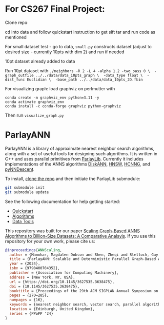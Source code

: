# For CS267 Final Project:
Clone repo

cd into data and follow quickstart instruction to get sift tar and run code as mentioned

For small dataset test - go to data, `small.py` constructs dataset (adjust to desired size - currently 10pts with dim 2) and run if needed

10pt dataset already added to data

Run 10pt dataset with `./neighbors -R 2 -L 4 -alpha 1.2 -two_pass 0 \  -graph_outfile ../../data/data_10pts_graph \  -data_type float \  -dist_func Euclidian \  -base_path ../../data/data_10pts_2D.fbin`

For visualizing graph: load graphviz on perlmutter with 
```module load conda
conda create -n graphviz_env python=3.11 -y
conda activate graphviz_env
conda install -c conda-forge graphviz python-graphviz
```

Then run `visualize_graph.py`

# ParlayANN

ParlayANN is a library of approximate nearest neighbor search algorithms, along with a set of useful tools for designing such algorithms. It is written in C++ and uses parallel primitives from [ParlayLib](https://cmuparlay.github.io/parlaylib/). Currently it includes implementations of the ANNS algorithms [DiskANN](https://github.com/microsoft/DiskANN), [HNSW](https://github.com/nmslib/hnswlib), [HCNNG](https://github.com/jalvarm/hcnng), and [pyNNDescent](https://pynndescent.readthedocs.io/en/latest/).

To install, [clone the repo](https://github.com/cmuparlay/ParlayANN/tree/main) and then initiate the ParlayLib submodule:

```bash
git submodule init
git submodule update
```

See the following documentation for help getting started:
- [Quickstart](https://cmuparlay.github.io/ParlayANN/quickstart)
- [Algorithms](https://cmuparlay.github.io/ParlayANN/algorithms)
- [Data Tools](https://cmuparlay.github.io/ParlayANN/data_tools)

This repository was built for our paper [Scaling Graph-Based ANNS Algorithms to Billion-Size Datasets: A Comparative Analsyis](https://arxiv.org/abs/2305.04359). If you use this repository for your own work, please cite us:

```bibtex
@inproceedings{ANNScaling,
  author = {Manohar, Magdalen Dobson and Shen, Zheqi and Blelloch, Guy and Dhulipala, Laxman and Gu, Yan and Simhadri, Harsha Vardhan and Sun, Yihan},
  title = {ParlayANN: Scalable and Deterministic Parallel Graph-Based Approximate Nearest Neighbor Search Algorithms},
  year = {2024},
  isbn = {9798400704352},
  publisher = {Association for Computing Machinery},
  address = {New York, NY, USA},
  url = {https://doi.org/10.1145/3627535.3638475},
  doi = {10.1145/3627535.3638475},
  booktitle = {Proceedings of the 29th ACM SIGPLAN Annual Symposium on Principles and Practice of Parallel Programming},
  pages = {270–285},
  numpages = {16},
  keywords = {nearest neighbor search, vector search, parallel algorithms},
  location = {Edinburgh, United Kingdom},
  series = {PPoPP '24}
}
```
